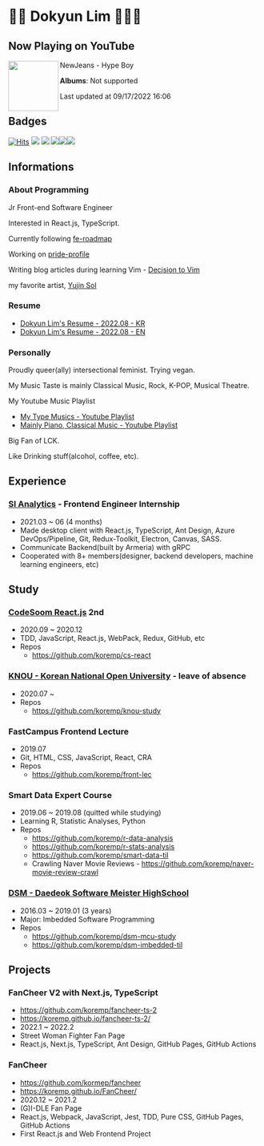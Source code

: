 # 🦄🍃 Dokyun Lim 🍃🏳️‍🌈

## Now Playing on YouTube

[<img align="left" width="100" src="https://yt3.ggpht.com/FvO6Ve8KNuCInJgR3Ubae9EGekEU4kaYelH8uDMjtZikfmbJBfrCAja7PYepF0aBMJfVnxQi=s176-c-k-c0x00ffffff-no-rj">](https://www.youtube.com/channel/UCxOqS3cYg4FaHbobICo7nFQ)

NewJeans - Hype Boy

**Albums**: Not supported

Last updated at 09/17/2022 16:06

## Badges

[![Hits](https://hits.seeyoufarm.com/api/count/incr/badge.svg?url=https%3A%2F%2Fgithub.com%2Fkoremp%2Fkormep&count_bg=%2379C83D&title_bg=%23555555&icon=&icon_color=%23E7E7E7&title=hits&edge_flat=false)](https://hits.seeyoufarm.com) <a href="https://velog.io/@koremp"><img src="https://img.shields.io/badge/koremp.log-3DDC84?style=flat-square&logo=Velog&logoColor=white"/></a> <a href="https://koremp.github.io"><img src="https://img.shields.io/badge/koremp.github.io-blog-orange?style=flat-square&logo=Blogger"/></a> <a href="https://www.linkedin.com/in/koremp"><img src="https://img.shields.io/badge/LinkedIn-0077B5?style=flat-square&logo=linkedin&logoColor=white"/></a><a href="https://dev.to/koremp"><img src="https://img.shields.io/badge/dev.to-0A0A0A?style=for-the-badge&logo=devdotto&logoColor=white"/></a><a href="https://twitter.com/claire_lim_dk"><img src="https://img.shields.io/badge/Twitter(EN)-1DA1F2?style=for-the-badge&logo=twitter&logoColor=white"/></a>

## Informations

### About Programming

Jr Front-end Software Engineer

Interested in React.js, TypeScript.

Currently following [fe-roadmap](https://euncho.medium.com/%ED%94%84%EB%A1%A0%ED%8A%B8%EC%97%94%EB%93%9C-%ED%95%99%EC%8A%B5-%EB%A1%9C%EB%93%9C%EB%A7%B5-91c3bc11dec0)

Working on [pride-profile](https://github.com/koremp/pride-profile)

Writing blog articles during learning Vim - [Decision to Vim](https://dev.to/koremp/decision-to-vim-1-buy-m1-air-255h)

my favorite artist, [Yujin Sol](https://instagram.com/ujin_26)

### Resume

* [Dokyun Lim's Resume - 2022.08 - KR](https://docs.google.com/document/d/1r9XLlzQ26mHWY3s0EMFtxAvLgcSiahizcKAVA6i9d8c/edit)
* [Dokyun Lim's Resume - 2022.08 - EN](https://docs.google.com/document/d/1LoNoqn7I6ZHLONrlGT0KinQadcWyTy8VMsWPNnhc4sw/edit?usp=sharing)

### Personally

Proudly queer(ally) intersectional feminist. Trying vegan.

My Music Taste is mainly Classical Music, Rock, K-POP, Musical Theatre. 

My Youtube Music Playlist

* [My Type Musics - Youtube Playlist](https://youtube.com/playlist?list=PLA8UnQkZ80qjY4xo6bCoX0uREdFwTLtRA)
* [Mainly Piano, Classical Music - Youtube Playlist](https://youtube.com/playlist?list=PLA8UnQkZ80qj4MRsXp6DHVsbXRTKna8lD)

Big Fan of LCK.

Like Drinking stuff(alcohol, coffee, etc). 

## Experience

### [SI Analytics](https://www.si-analytics.ai/) - Frontend Engineer Internship

* 2021.03 ~ 06 (4 months)
* Made desktop client with React.js, TypeScript, Ant Design, Azure DevOps/Pipeline, Git, Redux-Toolkit, Electron, Canvas, SASS.
* Communicate Backend(built by Armeria) with gRPC
* Cooperated with 8+ members(designer, backend developers, machine learning engineers, etc)

## Study

### [CodeSoom React.js](https://www.codesoom.com/courses/react) 2nd

* 2020.09 ~ 2020.12 
* TDD, JavaScript, React.js, WebPack, Redux, GitHub, etc
* Repos
  * <https://github.com/koremp/cs-react>

### [KNOU - Korean National Open University](https://knou.ac.kr) - leave of absence

* 2020.07 ~ 
* Repos
  * <https://github.com/koremp/knou-study>

### FastCampus Frontend Lecture

* 2019.07
* Git, HTML, CSS, JavaScript, React, CRA
* Repos
  * <https://github.com/koremp/front-lec>

### Smart Data Expert Course

* 2019.06 ~ 2019.08 (quitted while studying)
* Learning R, Statistic Analyses, Python
* Repos
  * <https://github.com/koremp/r-data-analysis>
  * <https://github.com/koremp/r-stats-analysis>
  * <https://github.com/koremp/smart-data-til>
  * Crawling Naver Movie Reviews - <https://github.com/koremp/naver-movie-review-crawl>

### [DSM - Daedeok Software Meister HighSchool](https://dsmhs.djsch.kr/main.do)

* 2016.03 ~ 2019.01 (3 years)
* Major: Imbedded Software Programming
* Repos
  * <https://github.com/koremp/dsm-mcu-study>
  * <https://github.com/koremp/dsm-imbedded-til>

## Projects

### FanCheer V2 with Next.js, TypeScript

* <https://github.com/koremp/fancheer-ts-2>
* <https://koremp.github.io/fancheer-ts-2/>
* 2022.1 ~ 2022.2
* Street Woman Fighter Fan Page
* React.js, Next.js, TypeScript, Ant Design, GitHub Pages, GitHub Actions

### FanCheer 

* <https://github.com/kormep/fancheer>
* <https://koremp.github.io/FanCheer/>
* 2020.12 ~ 2021.2
* (G)I-DLE Fan Page
* React.js, Webpack, JavaScript, Jest, TDD, Pure CSS, GitHub Pages, GitHub Actions
* First React.js and Web Frontend Project
